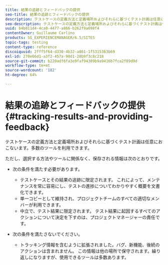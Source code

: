 ```yaml
---
title: 結果の追跡とフィードバックの提供
seo-title: 結果の追跡とフィードバックの提供
description: テストケースの定義方法と定義場所およびそれらに基づくテスト計画は任意におこないます
seo-description: テストケースの定義方法と定義場所およびそれらに基づくテスト計画は任意におこないます
uuid: b4b811d4-4ca0-4477-a866-b262f9a698f4
contentOwner: Guillaume Carlino
products: SG_EXPERIENCEMANAGER/6.5/SITES
topic-tags: testing
content-type: reference
discoiquuid: 2fff5f64-d330-4b32-a861-1f5315363b69
exl-id: 270e66d1-a3f2-457a-90d1-28b9f3c8c218
source-git-commit: b220adf6fa3e9faf94389b9a9416b7fca2f89d9d
workflow-type: tm+mt
source-wordcount: '182'
ht-degree: 64%

---
```


# 結果の追跡とフィードバックの提供{#tracking-results-and-providing-feedback}

テストケースの定義方法と定義場所およびそれらに基づくテスト計画は任意におこないます。多数のツールを利用できます。

ただし、選択する方法やツールに関係なく、保存される情報は次のとおりです。

* 次の条件を満たす必要があります。

   * テストケースとその結果の追跡に限定されます。 これによって、メンテナンスを常に容易にし、テストの進捗についてわかりやすく概要を文書化できます。
   * 単一コピーとして維持され、プロジェクトチームのすべての適切なメンバーが利用できます。
   * 中立で、テスト結果に限定されます。 テスト結果に起因するすべてのアクションについて決定を下すのは、プロジェクトマネージャーの責任です。

* 次の条件を満たさないでください。

   * トラッキング情報を含むように拡張されました。バグ、新機能、後続のアクションは含まれません。 この情報は他の場所で保守されます。繰り返しになりますが、使用できるツールは多数あります。
